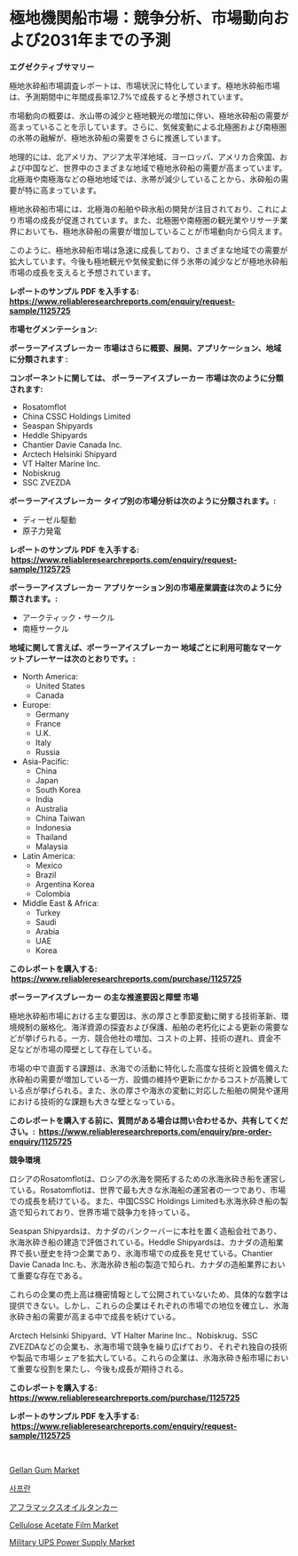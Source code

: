 <p><h1>極地機関船市場：競争分析、市場動向および2031年までの予測</h1></p><p><strong>エグゼクティブサマリー</strong></p>
<p><p>極地氷砕船市場調査レポートは、市場状況に特化しています。極地氷砕船市場は、予測期間中に年間成長率12.7%で成長すると予想されています。</p><p>市場動向の概要は、氷山帯の減少と極地観光の増加に伴い、極地氷砕船の需要が高まっていることを示しています。さらに、気候変動による北極圏および南極圏の氷帯の融解が、極地氷砕船の需要をさらに推進しています。</p><p>地理的には、北アメリカ、アジア太平洋地域、ヨーロッパ、アメリカ合衆国、および中国など、世界中のさまざまな地域で極地氷砕船の需要が高まっています。北極海や南極海などの極地地域では、氷帯が減少していることから、氷砕船の需要が特に高まっています。</p><p>極地氷砕船市場には、北極海の船舶や砕氷船の開発が注目されており、これにより市場の成長が促進されています。また、北極圏や南極圏の観光業やリサーチ業界においても、極地氷砕船の需要が増加していることが市場動向から伺えます。</p><p>このように、極地氷砕船市場は急速に成長しており、さまざまな地域での需要が拡大しています。今後も極地観光や気候変動に伴う氷帯の減少などが極地氷砕船市場の成長を支えると予想されています。</p></p>
<p><strong>レポートのサンプル PDF を入手する: <a href="https://www.reliableresearchreports.com/enquiry/request-sample/1125725">https://www.reliableresearchreports.com/enquiry/request-sample/1125725</a></strong></p>
<p><strong>市場セグメンテーション:</strong></p>
<p><strong> ポーラーアイスブレーカー 市場はさらに概要、展開、アプリケーション、地域に分類されます :</strong></p>
<p><strong>コンポーネントに関しては、 ポーラーアイスブレーカー 市場は次のように分類されます: &nbsp;</strong></p>
<p><ul><li>Rosatomflot</li><li>China CSSC Holdings Limited</li><li>Seaspan Shipyards</li><li>Heddle Shipyards</li><li>Chantier Davie Canada Inc.</li><li>Arctech Helsinki Shipyard</li><li>VT Halter Marine Inc.</li><li>Nobiskrug</li><li>SSC ZVEZDA</li></ul></p>
<p><strong> ポーラーアイスブレーカー タイプ別の市場分析は次のように分類されます。:</strong></p>
<p><ul><li>ディーゼル駆動</li><li>原子力発電</li></ul></p>
<p><strong>レポートのサンプル PDF を入手する: &nbsp;<a href="https://www.reliableresearchreports.com/enquiry/request-sample/1125725">https://www.reliableresearchreports.com/enquiry/request-sample/1125725</a></strong></p>
<p><strong> ポーラーアイスブレーカー アプリケーション別の市場産業調査は次のように分類されます。:</strong></p>
<p><ul><li>アークティック・サークル</li><li>南極サークル</li></ul></p>
<p><strong>地域に関して言えば、ポーラーアイスブレーカー 地域ごとに利用可能なマーケットプレーヤーは次のとおりです。:</strong></p>
<p><ul>
    <li>
        North America:
        <ul>
            <li>United States</li>
            <li>Canada</li>
        </ul>
    </li>
    <li>
        Europe:
        <ul>
            <li>Germany</li>
            <li>France</li>
            <li>U.K.</li>
            <li>Italy</li>
            <li>Russia</li>
        </ul>
    </li>
    <li>
        Asia-Pacific:
        <ul>
            <li>China</li>
            <li>Japan</li>
            <li>South Korea</li>
            <li>India</li>
            <li>Australia</li>
            <li>China Taiwan</li>
            <li>Indonesia</li>
            <li>Thailand</li>
            <li>Malaysia</li>
        </ul>
    </li>
    <li>
        Latin America:
        <ul>
            <li>Mexico</li>
            <li>Brazil</li>
            <li>Argentina Korea</li>
            <li>Colombia</li>
        </ul>
    </li>
    <li>
        Middle East & Africa:
        <ul>
            <li>Turkey</li>
            <li>Saudi</li>
            <li>Arabia</li>
            <li>UAE</li>
            <li>Korea</li>
        </ul>
    </li>
    </ul></p>
<p><strong>このレポートを購入する: &nbsp;<a href="https://www.reliableresearchreports.com/purchase/1125725">https://www.reliableresearchreports.com/purchase/1125725</a></strong></p>
<p><strong>ポーラーアイスブレーカー の主な推進要因と障壁 市場</strong></p>
<p><p>極地氷砕船市場における主な要因は、氷の厚さと季節変動に関する技術革新、環境規制の厳格化、海洋資源の探査および保護、船舶の老朽化による更新の需要などが挙げられる。一方、競合他社の増加、コストの上昇、技術の遅れ、資金不足などが市場の障壁として存在している。</p><p>市場の中で直面する課題は、氷海での活動に特化した高度な技術と設備を備えた氷砕船の需要が増加している一方、設備の維持や更新にかかるコストが高騰している点が挙げられる。また、氷の厚さや海氷の変動に対応した船舶の開発や運用における技術的な課題も大きな壁となっている。</p></p>
<p><strong>このレポートを購入する前に、質問がある場合は問い合わせるか、共有してください。:&nbsp; <a href="https://www.reliableresearchreports.com/enquiry/pre-order-enquiry/1125725">https://www.reliableresearchreports.com/enquiry/pre-order-enquiry/1125725</a></strong></p>
<p><strong>競争環境</strong></p>
<p><p>ロシアのRosatomflotは、ロシアの氷海を開拓するための氷海氷砕き船を運営している。Rosatomflotは、世界で最も大きな氷海船の運営者の一つであり、市場での成長を続けている。また、中国CSSC Holdings Limitedも氷海氷砕き船の製造で知られており、世界市場で競争力を持っている。</p><p>Seaspan Shipyardsは、カナダのバンクーバーに本社を置く造船会社であり、氷海氷砕き船の建造で評価されている。Heddle Shipyardsは、カナダの造船業界で長い歴史を持つ企業であり、氷海市場での成長を見せている。Chantier Davie Canada Inc.も、氷海氷砕き船の製造で知られ、カナダの造船業界において重要な存在である。</p><p>これらの企業の売上高は機密情報として公開されていないため、具体的な数字は提供できない。しかし、これらの企業はそれぞれの市場での地位を確立し、氷海氷砕き船の需要が高まる中で成長を続けている。</p><p>Arctech Helsinki Shipyard、VT Halter Marine Inc.、Nobiskrug、SSC ZVEZDAなどの企業も、氷海市場で競争を繰り広げており、それぞれ独自の技術や製品で市場シェアを拡大している。これらの企業は、氷海氷砕き船市場において重要な役割を果たし、今後も成長が期待される。</p></p>
<p><strong>このレポートを購入する: &nbsp; <a href="https://www.reliableresearchreports.com/purchase/1125725">https://www.reliableresearchreports.com/purchase/1125725</a></strong></p>
<p><strong>レポートのサンプル PDF を入手する: &nbsp;<a href="https://www.reliableresearchreports.com/enquiry/request-sample/1125725">https://www.reliableresearchreports.com/enquiry/request-sample/1125725</a></strong><strong></strong></p>
<p>&nbsp;</p>
<p><p><a href="https://github.com/mabutironaldo/Market-Research-Report-List-3/blob/main/gellan-gum-market.md">Gellan Gum Market</a></p><p><a href="https://github.com/hxzi07639916/Market-Research-Report-List-1/blob/main/2101534189375.md">사프란</a></p><p><a href="https://github.com/ihabdkwlxs948/Market-Research-Report-List-1/blob/main/6608310189560.md">アフラマックスオイルタンカー</a></p><p><a href="https://issuu.com/reportprime-2/docs/cellulose-acetate-film-market-size-2030.pptx">Cellulose Acetate Film Market</a></p><p><a href="https://view.publitas.com/reportprime-1/military-ups-power-supply-market-with-the-goal-of-estimating-the-market-size-and-future-growth-potential-of-various-market-segments-based-on-component-applications-end-user-and-region/">Military UPS Power Supply Market</a></p></p>